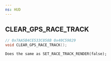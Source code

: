 ```yaml
---
ns: HUD
---
```

## CLEAR_GPS_RACE_TRACK

```c
// 0x7AA5B4CE533C858B 0x40C59829
void CLEAR_GPS_RACE_TRACK();
```

```
Does the same as SET_RACE_TRACK_RENDER(false);
```

